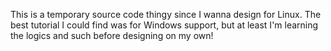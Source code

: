 This is a temporary source code thingy since I wanna design for Linux.
The best tutorial I could find was for Windows support, but at least I'm learning the logics and such before designing on my own!